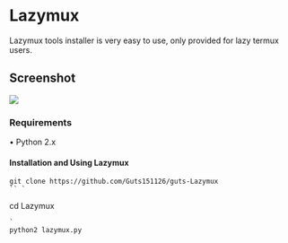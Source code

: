 # Lazymux
Lazymux tools installer is very easy to use, only provided for lazy termux users.

## Screenshot
<img src="core/lazymux.png">

### Requirements
• Python 2.x

#### Installation and Using Lazymux
```
git clone https://github.com/Guts151126/guts-Lazymux
`` `
```
cd Lazymux
```
`
python2 lazymux.py
```





